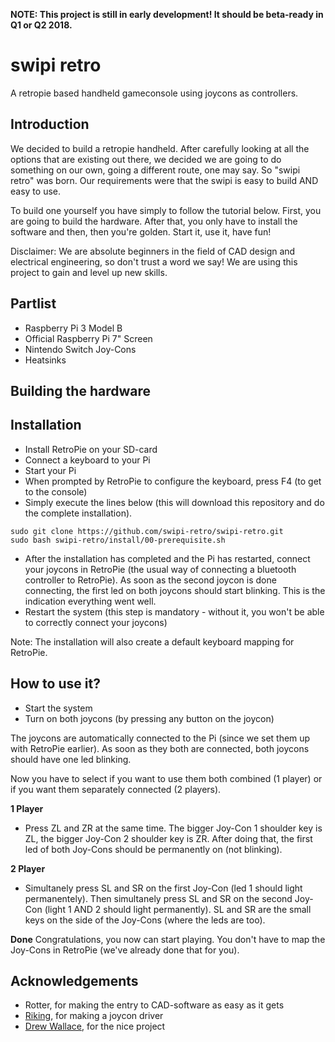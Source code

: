 __NOTE: This project is still in early development! It should be beta-ready in Q1 or Q2 2018.__

# swipi retro
A retropie based handheld gameconsole using joycons as controllers.

## Introduction
We decided to build a retropie handheld. After carefully looking at all the options that are existing out there, we decided we are going to do something on our own, going a different route, one may say. So "swipi retro" was born. Our requirements were that the swipi is easy to build AND easy to use.

To build one yourself you have simply to follow the tutorial below. First, you are going to build the hardware. After that, you only have to install the software and then, then you're golden. Start it, use it, have fun!

Disclaimer: We are absolute beginners in the field of CAD design and electrical engineering, so don't trust a word we say! We are using this project to gain and level up new skills.

## Partlist
* Raspberry Pi 3 Model B
* Official Raspberry Pi 7" Screen
* Nintendo Switch Joy-Cons
* Heatsinks

## Building the hardware

## Installation
* Install RetroPie on your SD-card
* Connect a keyboard to your Pi
* Start your Pi
* When prompted by RetroPie to configure the keyboard, press F4 (to get to the console)
* Simply execute the lines below (this will download this repository and do the complete installation).

```
sudo git clone https://github.com/swipi-retro/swipi-retro.git
sudo bash swipi-retro/install/00-prerequisite.sh
```

* After the installation has completed and the Pi has restarted, connect your joycons in RetroPie (the usual way of connecting a bluetooth controller to RetroPie). As soon as the second joycon is done connecting, the first led on both joycons should start blinking. This is the indication everything went well.
* Restart the system (this step is mandatory - without it, you won't be able to correctly connect your joycons)

Note: The installation will also create a default keyboard mapping for RetroPie.
## How to use it?
* Start the system
* Turn on both joycons (by pressing any button on the joycon)

The joycons are automatically connected to the Pi (since we set them up with RetroPie earlier). As soon as they both are connected, both joycons should have one led blinking.

Now you have to select if you want to use them both combined (1 player) or if you want them separately connected (2 players).

__1 Player__
* Press ZL and ZR at the same time. The bigger Joy-Con 1 shoulder key is ZL, the bigger Joy-Con 2 shoulder key is ZR. After doing that, the first led of both Joy-Cons should be permanently on (not blinking).

__2 Player__
* Simultanely press SL and SR on the first Joy-Con (led 1 should light permanentely). Then simultanely press SL and SR on the second Joy-Con (light 1 AND 2 should light permanently). SL and SR are the small keys on the side of the Joy-Cons (where the leds are too).

__Done__
Congratulations, you now can start playing. You don't have to map the Joy-Cons in RetroPie (we've already done that for you).

## Acknowledgements
* Rotter, for making the entry to CAD-software as easy as it gets
* [Riking](https://github.com/riking/joycon), for making a joycon driver
* [Drew Wallace](https://github.com/drew-wallace/switchberry), for the nice project
